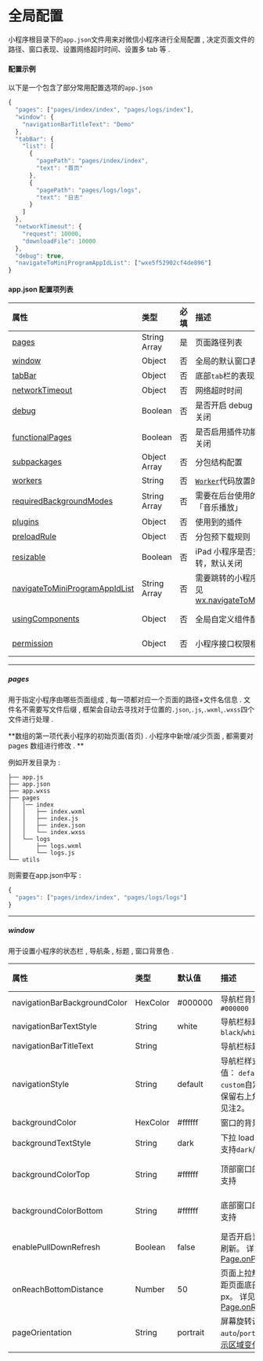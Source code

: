 # 全局配置

小程序根目录下的`app.json`文件用来对微信小程序进行全局配置 , 决定页面文件的路径、窗口表现、设置网络超时时间、设置多 tab 等 .

#### 配置示例

以下是一个包含了部分常用配置选项的`app.json`

```js
{
  "pages": ["pages/index/index", "pages/logs/index"],
  "window": {
    "navigationBarTitleText": "Demo"
  },
  "tabBar": {
    "list": [
      {
        "pagePath": "pages/index/index",
        "text": "首页"
      },
      {
        "pagePath": "pages/logs/logs",
        "text": "日志"
      }
    ]
  },
  "networkTimeout": {
    "request": 10000,
    "downloadFile": 10000
  },
  "debug": true,
  "navigateToMiniProgramAppIdList": ["wxe5f52902cf4de896"]
}
```

#### app.json 配置项列表

| 属性 | 类型 | 必填 | 描述 | 最低版本 |
| :--- | :--- | :--- | :--- | :--- |
| [pages](https://developers.weixin.qq.com/miniprogram/dev/framework/config.html#pages) | String Array | 是 | 页面路径列表 |  |
| [window](https://developers.weixin.qq.com/miniprogram/dev/framework/config.html#window) | Object | 否 | 全局的默认窗口表现 |  |
| [tabBar](https://developers.weixin.qq.com/miniprogram/dev/framework/config.html#tabbar) | Object | 否 | 底部`tab`栏的表现 |  |
| [networkTimeout](https://developers.weixin.qq.com/miniprogram/dev/framework/config.html#networktimeout) | Object | 否 | 网络超时时间 |  |
| [debug](https://developers.weixin.qq.com/miniprogram/dev/framework/config.html#debug) | Boolean | 否 | 是否开启 debug 模式，默认关闭 |  |
| [functionalPages](https://developers.weixin.qq.com/miniprogram/dev/framework/config.html#functionalpages) | Boolean | 否 | 是否启用插件功能页，默认关闭 | [2.1.0](https://developers.weixin.qq.com/miniprogram/dev/framework/compatibility.html) |
| [subpackages](https://developers.weixin.qq.com/miniprogram/dev/framework/config.html#subpackages) | Object Array | 否 | 分包结构配置 | [1.7.3](https://developers.weixin.qq.com/miniprogram/dev/framework/compatibility.html) |
| [workers](https://developers.weixin.qq.com/miniprogram/dev/framework/config.html#workers) | String | 否 | [`Worker`](https://developers.weixin.qq.com/miniprogram/dev/api/Worker.html)代码放置的目录 | [1.9.90](https://developers.weixin.qq.com/miniprogram/dev/framework/compatibility.html) |
| [requiredBackgroundModes](https://developers.weixin.qq.com/miniprogram/dev/framework/config.html#requiredbackgroundmodes) | String Array | 否 | 需要在后台使用的能力，如「音乐播放」 |  |
| [plugins](https://developers.weixin.qq.com/miniprogram/dev/framework/config.html#plugins) | Object | 否 | 使用到的插件 | [1.9.6](https://developers.weixin.qq.com/miniprogram/dev/framework/compatibility.html) |
| [preloadRule](https://developers.weixin.qq.com/miniprogram/dev/framework/config.html#preloadrule) | Object | 否 | 分包预下载规则 | [2.3.0](https://developers.weixin.qq.com/miniprogram/dev/framework/compatibility.html) |
| [resizable](https://developers.weixin.qq.com/miniprogram/dev/framework/config.html#resizable) | Boolean | 否 | iPad 小程序是否支持屏幕旋转，默认关闭 | [2.3.0](https://developers.weixin.qq.com/miniprogram/dev/framework/compatibility.html) |
| [navigateToMiniProgramAppIdList](https://developers.weixin.qq.com/miniprogram/dev/framework/config.html#navigatetominiprogramappidlist) | String Array | 否 | 需要跳转的小程序列表，详见[wx.navigateToMiniProgram](https://developers.weixin.qq.com/miniprogram/dev/api/wx.navigateToMiniProgram.html) | [2.4.0](https://developers.weixin.qq.com/miniprogram/dev/framework/compatibility.html) |
| [usingComponents](https://developers.weixin.qq.com/miniprogram/dev/framework/config.html#usingcomponents) | Object | 否 | 全局自定义组件配置 | 开发者工具 1.02.1810190 |
| [permission](https://developers.weixin.qq.com/miniprogram/dev/framework/config.html#permission) | Object | 否 | 小程序接口权限相关设置 | 微信客户端 7.0.0 |

---

##### pages

用于指定小程序由哪些页面组成 , 每一项都对应一个页面的路径+文件名信息 . 文件名不需要写文件后缀 , 框架会自动去寻找对于位置的`.json`,`.js`,`.wxml`,`.wxss`四个文件进行处理 .

**数组的第一项代表小程序的初始页面\(首页\) . 小程序中新增/减少页面 , 都需要对 pages 数组进行修改 . **

例如开发目录为 :

```
├── app.js
├── app.json
├── app.wxss
├── pages
│   │── index
│   │   ├── index.wxml
│   │   ├── index.js
│   │   ├── index.json
│   │   └── index.wxss
│   └── logs
│       ├── logs.wxml
│       └── logs.js
└── utils
```

则需要在app.json中写 :

```js
{
  "pages": ["pages/index/index", "pages/logs/logs"]
}
```

---

##### window

用于设置小程序的状态栏 , 导航条 , 标题 , 窗口背景色 . 

| 属性 | 类型 | 默认值 | 描述 | 最低版本 |
| :--- | :--- | :--- | :--- | :--- |
| navigationBarBackgroundColor | HexColor | \#000000 | 导航栏背景颜色，如`#000000` |  |
| navigationBarTextStyle | String | white | 导航栏标题颜色，仅支持`black`/`white` |  |
| navigationBarTitleText | String |  | 导航栏标题文字内容 |  |
| navigationStyle | String | default | 导航栏样式，仅支持以下值： `default`默认样式 `custom`自定义导航栏，只保留右上角胶囊按钮。参见注2。 | 微信客户端 6.6.0 |
| backgroundColor | HexColor | \#ffffff | 窗口的背景色 |  |
| backgroundTextStyle | String | dark | 下拉 loading 的样式，仅支持`dark`/`light` |  |
| backgroundColorTop | String | \#ffffff | 顶部窗口的背景色，仅 iOS 支持 | 微信客户端 6.5.16 |
| backgroundColorBottom | String | \#ffffff | 底部窗口的背景色，仅 iOS 支持 | 微信客户端 6.5.16 |
| enablePullDownRefresh | Boolean | false | 是否开启当前页面的下拉刷新。 详见[Page.onPullDownRefresh](https://developers.weixin.qq.com/miniprogram/dev/framework/app-service/page.html#onpulldownrefresh) |  |
| onReachBottomDistance | Number | 50 | 页面上拉触底事件触发时距页面底部距离，单位为px。 详见[Page.onReachBottom](https://developers.weixin.qq.com/miniprogram/dev/framework/app-service/page.html#onreachbottom) |  |
| pageOrientation | String | portrait | 屏幕旋转设置，仅支持`auto`/`portrait` 详见[响应显示区域变化](https://developers.weixin.qq.com/miniprogram/dev/framework/view/resizable.html) | 微信客户端 6.7.3 |





